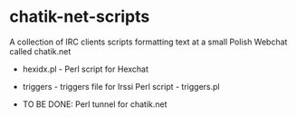# chatik-net-scripts
A collection of IRC clients scripts formatting text at a small Polish Webchat called chatik.net

- hexidx.pl - Perl script for Hexchat

- triggers  - triggers file for Irssi Perl script - triggers.pl

- TO BE DONE: Perl tunnel for chatik.net
